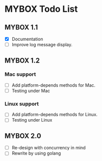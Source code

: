 
# MYBOX Todo List

## MYBOX 1.1
- [x] Documentation
- [ ] Improve log message display.

## MYBOX 1.2

### Mac support
- [ ] Add platform-depends methods for Mac.
- [ ] Testing under Mac

### Linux support
- [ ] Add platform-depends methods for Linux.
- [ ] Testing under Linux

## MYBOX 2.0
- [ ] Re-design with concurrency in mind
- [ ] Rewrite by using golang